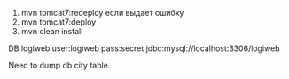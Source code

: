 1) mvn tomcat7:redeploy если выдает ошибку 
2) mvn tomcat7:deploy
3) mvn clean install

DB logiweb user:logiweb pass:secret
jdbc:mysql://localhost:3306/logiweb

Need to dump db city table. 
